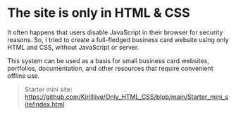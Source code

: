 
# The site is only in HTML & CSS
It often happens that users disable JavaScript in their browser for security reasons. So, I tried to create a full-fledged business card website using only HTML and CSS, without JavaScript or server.

This system can be used as a basis for small business card websites, portfolios, documentation, and other resources that require convenient offline use.

> Starter mini site: https://github.com/Kirilllive/Only_HTML_CSS/blob/main/Starter_mini_site/index.html

